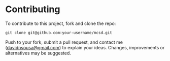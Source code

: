 # Contributing

To contribute to this project, fork and clone the repo:

```
git clone git@github.com:your-username/mcsd.git
```

Push to your fork, submit a pull request, and contact me (davidnsousa@gmail.com) to explain your ideas. Changes, improvements or alternatives may be suggested.